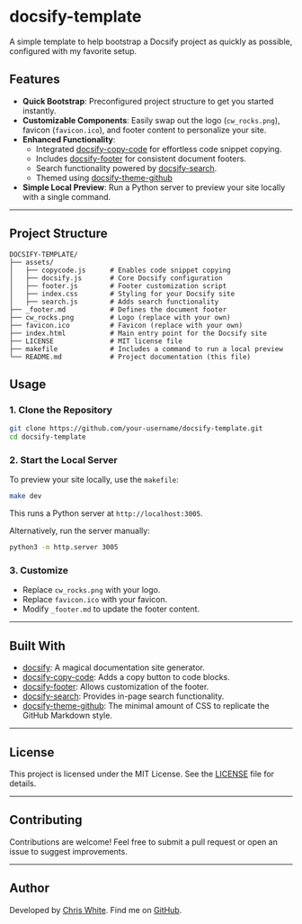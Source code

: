 # docsify-template

A simple template to help bootstrap a Docsify project as quickly as possible, configured with my favorite setup.

## Features

- **Quick Bootstrap**: Preconfigured project structure to get you started instantly.
- **Customizable Components**: Easily swap out the logo (`cw_rocks.png`), favicon (`favicon.ico`), and footer content to personalize your site.
- **Enhanced Functionality**:
  - Integrated [docsify-copy-code](https://github.com/jperasmus/docsify-copy-code) for effortless code snippet copying.
  - Includes [docsify-footer](https://github.com/alertbox/docsify-footer) for consistent document footers.
  - Search functionality powered by [docsify-search](https://github.com/docsifyjs/docsify).
  - Themed using [docsify-theme-github](https://github.com/LIGMATV/docsify-theme-github)
- **Simple Local Preview**: Run a Python server to preview your site locally with a single command.

---

## Project Structure

```plaintext
DOCSIFY-TEMPLATE/
├── assets/
│   ├── copycode.js      # Enables code snippet copying
│   ├── docsify.js       # Core Docsify configuration
│   ├── footer.js        # Footer customization script
│   ├── index.css        # Styling for your Docsify site
│   ├── search.js        # Adds search functionality
├── _footer.md           # Defines the document footer
├── cw_rocks.png         # Logo (replace with your own)
├── favicon.ico          # Favicon (replace with your own)
├── index.html           # Main entry point for the Docsify site
├── LICENSE              # MIT license file
├── makefile             # Includes a command to run a local preview
└── README.md            # Project documentation (this file)
```

## Usage

### 1. Clone the Repository

```bash
git clone https://github.com/your-username/docsify-template.git
cd docsify-template
```

### 2. Start the Local Server

To preview your site locally, use the `makefile`:

```bash
make dev
```

This runs a Python server at `http://localhost:3005`.

Alternatively, run the server manually:

```bash
python3 -m http.server 3005
```

### 3. Customize

- Replace `cw_rocks.png` with your logo.
- Replace `favicon.ico` with your favicon.
- Modify `_footer.md` to update the footer content.

---

## Built With

- [docsify](https://github.com/docsifyjs/docsify): A magical documentation site generator.
- [docsify-copy-code](https://github.com/jperasmus/docsify-copy-code): Adds a copy button to code blocks.
- [docsify-footer](https://github.com/alertbox/docsify-footer): Allows customization of the footer.
- [docsify-search](https://github.com/docsifyjs/docsify): Provides in-page search functionality.
- [docsify-theme-github](https://github.com/LIGMATV/docsify-theme-github): The minimal amount of CSS to replicate the GitHub Markdown style.

---

## License

This project is licensed under the MIT License. See the [LICENSE](./LICENSE) file for details.

---

## Contributing

Contributions are welcome! Feel free to submit a pull request or open an issue to suggest improvements.

---

## Author

Developed by [Chris White](https://chriswhite.rocks). Find me on [GitHub](https://github.com/maverickg59).
